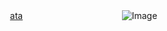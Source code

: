 
ㅤㅤㅤㅤㅤㅤㅤㅤㅤㅤ[ata](https://mewstacy.atabook.org/)ㅤㅤㅤㅤㅤㅤㅤㅤㅤㅤㅤㅤ
![Image](https://cdn.discordapp.com/attachments/1223392595078680647/1415272829603283004/Untitled14_20250910124831.png?ex=68c29b09&is=68c14989&hm=89d34c577761e95484775f36202c9fc341921e49b00b47df836ef3e3898ca751&)


ㅤㅤㅤㅤㅤㅤㅤㅤㅤㅤㅤㅤㅤㅤ  
